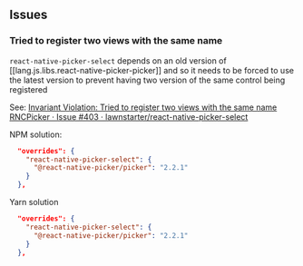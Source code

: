 

## Issues

### Tried to register two views with the same name

`react-native-picker-select` depends on an old version of [[lang.js.libs.react-native-picker-picker]] and so it needs to be forced to use the latest version to prevent having two version of the same control being registered

See: [Invariant Violation: Tried to register two views with the same name RNCPicker · Issue #403 · lawnstarter/react-native-picker-select](https://github.com/lawnstarter/react-native-picker-select/issues/403)


NPM solution:

```json
  "overrides": {
    "react-native-picker-select": {
      "@react-native-picker/picker": "2.2.1"
    }
  },
```


Yarn solution

```json
  "overrides": {
    "react-native-picker-select": {
      "@react-native-picker/picker": "2.2.1"
    }
  },
```